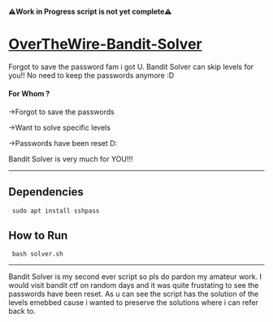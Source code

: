 <h4><b>⚠️Work in Progress script is not yet complete⚠️</b></h4>

# <a href="https://overthewire.org/wargames/bandit/">OverTheWire-Bandit-Solver</a>
Forgot to save the password fam i got U. Bandit Solver can skip levels for you!! No need to keep the passwords anymore :D 

<h4>For Whom ?</h4>
<p>->Forgot to save the passwords</p>
<p>->Want to solve specific levels</p>
<p>->Passwords have been reset D:</p>

<p>Bandit Solver is very much for YOU!!!</p>

<hr>

<h2>Dependencies</h2>
<code> sudo apt install sshpass </code>

<h2>How to Run</h2>
<code> bash solver.sh </code>

<hr>
Bandit Solver is my second ever script so pls do pardon my amateur work. I would visit bandit ctf on random days and it was quite frustating to see the passwords have been reset. As u can see the script has the solution of the levels emebbed cause i wanted to preserve the solutions where i can refer back to.

